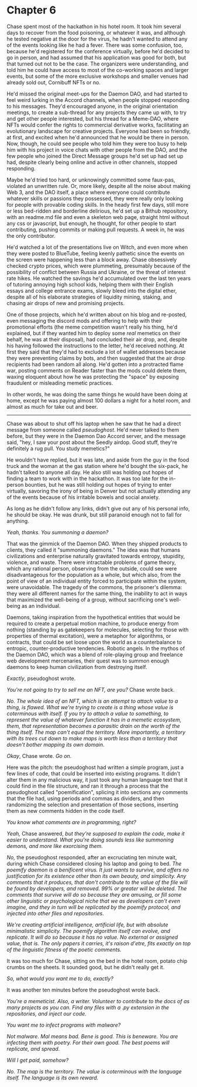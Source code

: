 # Chapter 6

Chase spent most of the hackathon in his hotel room. It took him several days to recover from the food poisoning, or whatever it was, and although he tested negative at the door for the virus, he hadn't wanted to attend any of the events looking like he had a fever. There was some confusion, too, because he'd registered for the conference virtually, before he'd decided to go in person, and had assumed that his application was good for both, but that turned out not to be the case. The organizers were understanding, and told him he could have access to most of the co-working spaces and larger events, but some of the more exclusive workshops and smaller venues had already sold out, Cornibuff NFTs or no.

He'd missed the original meet-ups for the Daemon DAO, and had started to feel weird lurking in the Accord channels, when people stopped responding to his messages. They'd encouraged anyone, in the original orientation meetings, to create a sub-thread for any projects they came up with, to try and get other people interested, but his thread for a Meme-DAO, where NFTs would confer the rights to commercial derivative works, facilitating an evolutionary landscape for creative projects. Everyone had been so friendly, at first, and excited when he'd announced that he would be there in person. Now, though, he could see people who told him they were too busy to help him with his project in voice chats with other people from the DAO, and the few people who joined the Direct Message groups he'd set up had set up had, despite clearly being online and active in other channels, stopped responding.

Maybe he'd tried too hard, or unknowingly committed some faux-pas, violated an unwritten rule. Or, more likely, despite all the noise about making Web 3, and the DAO itself, a place where everyone could contribute whatever skills or passions they possessed, they were really only looking for people with provable coding skills. In the heady first few days, still more or less bed-ridden and borderline delirious, he'd set up a Bithub repository, with an readme.md file and even a skeleton web page, straight html without any css or javascript, but enough, he thought, for other people to start contributing, pushing commits or making pull requests. A week in, he was the only contributor.

He'd watched a lot of the presentations live on Witch, and even more when they were posted to BlueTube, feeling keenly pathetic since the events on the screen were happening less than a block away. Chase obsessively checked crypto prices, which were plummeting, presumably because of the possibility of conflict between Russia and Ukraine, or the threat of interest rate hikes. He watched the savings he'd accumulated over the last ten years of tutoring annoying high school kids, helping them with their English essays and college entrance exams, slowly bleed into the digital ether, despite all of his elaborate strategies of liquidity mining, staking, and chasing air drops of new and promising projects.

One of those projects, which he'd written about on his blog and re-posted, even messaging the discord mods and offering to help with their promotional efforts (the meme competition wasn't really his thing, he'd explained, but if they wanted him to deploy some *real* memetics on their behalf, he was at their disposal), had concluded their air drop, and, despite his having followed the instructions to the letter, he'd received nothing. At first they said that they'd had to exclude a lot of wallet addresses because they were preventing claims by bots, and then suggested that the air drop recipients had been random all along. He'd gotten into a protracted flame war, posting comments on Reader faster than the mods could delete them, waxing eloquent about how he was protecting the "space" by exposing fraudulent or misleading memetic practices.

In other words, he was doing the same things he would have been doing at home, except he was paying almost 100 dollars a night for a hotel room, and almost as much for take out and beer.

___

Chase was about to shut off his laptop when he saw that he had a direct message from someone called *pseudoghost*. He'd never talked to them before, but they were in the Daemon Dao Accord server, and the message said, "hey, I saw your post about the Seedly airdop. Good stuff, they're definitely a rug pull. You study memetics?"

He wouldn't have replied, but it was late, and aside from the guy in the food truck and the woman at the gas station where he'd bought the six-pack, he hadn't talked to anyone all day. He also still was holding out hopes of finding a team to work with in the hackathon. It was too late for the in-person bounties, but he was still holding out hopes of trying to enter virtually, savoring the irony of being in Denver but not actually attending any of the events because of his irritable bowels and social anxiety.

As long as he didn't follow any links, didn't give out any of his personal info, he should be okay. He was drunk, but still paranoid enough not to fall for anything.

*Yeah, thanks. You summoning a daemon?*

That was the gimmick of the Daemon DAO. When they shipped products to clients, they called it "summoning daemons." The idea was that humans civilizations and enterprise naturally gravitated towards entropy, stupidity, violence, and waste. There were intractable problems of game theory, which any rational person, observing from the outside, could see were disadvantageous for the population as a whole, but which also, from the point of view of an individual entity forced to participate within the system, were unavoidable. The tragedy of the commons, the prisoner's dilemma: they were all different names for the same thing, the inability to act in ways that maximized the well-being of a group, without sacrificing one's well-being as an individual.

Daemons, taking inspiration from the hypothetical entities that would be required to create a perpetual motion machine, to produce energy from nothing (standing by as gatekeepers for molecules, selecting for those with properties of thermal excitation), were a metaphor for algorithms, or contracts, that could be set loose upon the world as a counterbalance to entropic, counter-productive tendencies. Robotic angels. In the mythos of the Daemon DAO, which was a blend of role-playing group and freelance web development mercenaries, their quest was to summon enough daemons to keep human civilization from destroying itself.

*Exactly*, pseudoghost wrote.

*You're not going to try to sell me an NFT, are you?* Chase wrote back.

*No. The whole idea of an NFT, which is an attempt to attach value to a thing, is flawed. What we're trying to create is a thing whose value is coterminous with itself. If you try to attach a value to something, to represent the value of whatever function it has in a memetic ecosystem, them, that representation becomes a parasitic drain on the worth of the thing itself. The map can't equal the territory. More importantly, a territory with its trees cut down to make maps is worth less than a territory that doesn't bother mapping its own domain.*

*Okay*, Chase wrote. *Go on.*

Here was the pitch: the pseudoghost had written a simple program, just a few lines of code, that could be inserted into existing programs. It didn't alter them in any malicious way, it just took any human language text that it could find in the file structure, and ran it through a process that the pseudoghost called "poemification", splicing it into sections any comments that the file had, using periods and commas as dividers, and then randomizing the selection and presentation of those sections, inserting them as new comments hidden in the code itself.

*You know what comments are in programming, right?*

*Yeah,* Chase answered, *but they're supposed to explain the code, make it easier to understand. What you're doing sounds less like summoning demons, and more like exorcising them.*

*No,* the pseudoghost responded, after an excruciating ten minute wait, during which Chase considered closing his laptop and going to bed. *The poemify daemon is a benificent virus. It just wants to survive, and offers no justification for its existence other than its own beauty, and simplicity. Any comments that it produces, that don't contribute to the value of the file will be found by developers, and removed. 99% or greater will be deleted. The comments that survive will do so because they are amusing, or fill some other linguistic or psychological niche that we as developers can't even imagine, and they in turn will be replicated by the poemify protocol, and injected into other files and repositories.*

*We're creating artificial intelligence, artificial life, but with absolute minimalistic simplicity. The poemify algorithm itself can evolve, and replicate. It will do so because it has no value. No external or assigned value, that is. The only papers it carries, it's raison d'etre, fits exactly on top of the linguistic fitness of the poetic comments.*

It was too much for Chase, sitting on the bed in the hotel room, potato chip crumbs on the sheets. It sounded good, but he didn't really get it.

*So, what would you want me to do, exactly?*

It was another ten minutes before the pseudoghost wrote back.

*You're a memeticist. Also, a writer. Volunteer to contribute to the docs of as many projects as you can. Find any files with a .py extension in the repositories, and inject our code.*

*You want me to infect programs with malware?*

*Not malware. Mal means bad. Bene is good. This is beneware. You are infecting them with poetry. For their own good. The best poems will replicate, and spread.*

*Will I get paid, somehow?*

*No. The map is the territory. The value is coterminous with the language itself. The language is its own reward.*
